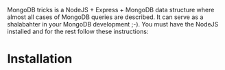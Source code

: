 MongoDB tricks is a NodeJS + Express + MongoDB data structure where almost all cases of MongoDB queries are described. It can serve as a shalabahter in your MongoDB development ;-). You must have the NodeJS installed and for the rest follow these instructions:      

# Installation